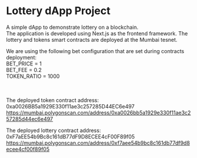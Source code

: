 # Lottery dApp Project

A simple dApp to demonstrate lottery on a blockchain.  
The application is developed using Next.js as the frontend framework.
The lottery and tokens smart contracts are deployed at the Mumbai tesnet.

We are using the following bet configuration that are set during contracts deployment: <br/> 
BET_PRICE = 1 <br/> 
BET_FEE = 0.2 <br/> 
TOKEN_RATIO = 1000
  
<br/> <br/>
The deployed token contract address: 
0xa0026BB5a1929E330f11ae3c257285D44EC6e497
https://mumbai.polygonscan.com/address/0xa0026bb5a1929e330f11ae3c257285d44ec6e497


The deployed lottery contract address:
0xF7aEE54b9Bc8c161dB77dF9D8ECEE4cF00F89f05
https://mumbai.polygonscan.com/address/0xf7aee54b9bc8c161db77df9d8ecee4cf00f89f05

